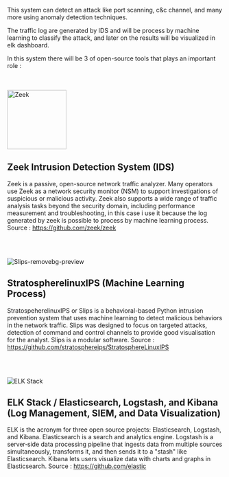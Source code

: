 This system can detect an attack like port scanning, c&c channel, and many more using anomaly detection techniques.

The traffic log are generated by IDS and will be process by machine learning to classify the attack, and later on the results will be visualized in elk dashboard. 

In this system there will be 3 of open-source tools that plays an important role :

<br>
<br>

<img width="138" alt="Zeek" src="https://user-images.githubusercontent.com/43380235/169695699-0a33f0a1-7b38-44c9-9c54-e093ae7ff411.png">

**Zeek Intrusion Detection System (IDS)**
--
Zeek is a passive, open-source network traffic analyzer. Many operators use Zeek as a network security monitor (NSM) to support investigations of suspicious or malicious activity. Zeek also supports a wide range of traffic analysis tasks beyond the security domain, including performance measurement and troubleshooting, in this case i use it because the log generated by zeek is possible to process by machine learning process.
Source : https://github.com/zeek/zeek

<br>
<br>

![Slips-removebg-preview](https://user-images.githubusercontent.com/43380235/169695789-a290d114-2f6c-471e-9c94-87d2322085aa.png)

**StratospherelinuxIPS (Machine Learning Process)**
--
StratospeherelinuxIPS or Slips is a behavioral-based Python intrusion prevention system that uses machine learning to detect malicious behaviors in the network traffic. Slips was designed to focus on targeted attacks, detection of command and control channels to provide good visualisation for the analyst. Slips is a modular software.
Source : https://github.com/stratosphereips/StratosphereLinuxIPS

<br>
<br>

![ELK Stack](https://user-images.githubusercontent.com/43380235/169695696-7b2cd0f0-0a2e-4ea7-b5d6-b32772c68203.png)

**ELK Stack / Elasticsearch, Logstash, and Kibana (Log Management, SIEM, and Data Visualization)**
--
ELK is the acronym for three open source projects: Elasticsearch, Logstash, and Kibana. Elasticsearch is a search and analytics engine. Logstash is a server‑side data processing pipeline that ingests data from multiple sources simultaneously, transforms it, and then sends it to a "stash" like Elasticsearch. Kibana lets users visualize data with charts and graphs in Elasticsearch.
Source : https://github.com/elastic


